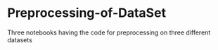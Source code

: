 # Preprocessing-of-DataSet
Three notebooks having the code for preprocessing on three different datasets
